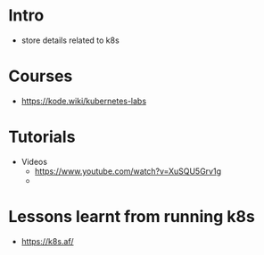 # Intro
- store details related to k8s

# Courses
- https://kode.wiki/kubernetes-labs

# Tutorials
- Videos
  - https://www.youtube.com/watch?v=XuSQU5Grv1g
  -  
# Lessons learnt from running k8s
- https://k8s.af/
  
